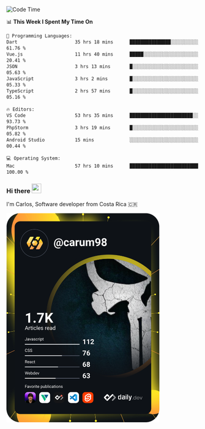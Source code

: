 
<!--START_SECTION:waka-->
![Code Time](http://img.shields.io/badge/Code%20Time-9%2C721%20hrs%2049%20mins-blue)

📊 **This Week I Spent My Time On** 

```text
💬 Programming Languages: 
Dart                     35 hrs 18 mins      ███████████████░░░░░░░░░░   61.76 % 
Vue.js                   11 hrs 40 mins      █████░░░░░░░░░░░░░░░░░░░░   20.41 % 
JSON                     3 hrs 13 mins       █░░░░░░░░░░░░░░░░░░░░░░░░   05.63 % 
JavaScript               3 hrs 2 mins        █░░░░░░░░░░░░░░░░░░░░░░░░   05.33 % 
TypeScript               2 hrs 57 mins       █░░░░░░░░░░░░░░░░░░░░░░░░   05.16 % 

🔥 Editors: 
VS Code                  53 hrs 35 mins      ███████████████████████░░   93.73 % 
PhpStorm                 3 hrs 19 mins       █░░░░░░░░░░░░░░░░░░░░░░░░   05.82 % 
Android Studio           15 mins             ░░░░░░░░░░░░░░░░░░░░░░░░░   00.44 % 

💻 Operating System: 
Mac                      57 hrs 10 mins      █████████████████████████   100.00 % 

```


<!--END_SECTION:waka-->

### Hi there <img src="https://media.giphy.com/media/hvRJCLFzcasrR4ia7z/giphy.gif" width="25px" height="25px">

I'm Carlos, Software developer from Costa Rica 🇨🇷

<a href="https://app.daily.dev/carum98"><img src="https://github.com/carum98/carum98/blob/main/devcard.svg" width="400" alt="Carlos Umaña Acevedo's Dev Card"/></a>
